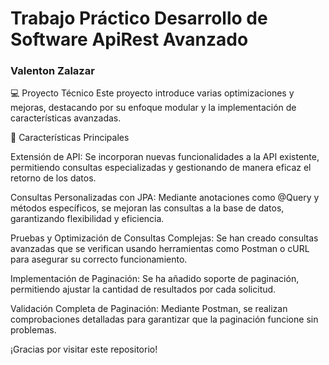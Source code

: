 # Trabajo Práctico Desarrollo de Software ApiRest  Avanzado
<h3> Valenton Zalazar</h3>

💻 Proyecto Técnico
Este proyecto introduce varias optimizaciones y mejoras, destacando por su enfoque modular y la implementación de características avanzadas.

🚀 Características Principales

Extensión de API: Se incorporan nuevas funcionalidades a la API existente, permitiendo consultas especializadas y gestionando de manera eficaz el retorno de los datos.

Consultas Personalizadas con JPA: Mediante anotaciones como @Query y métodos específicos, se mejoran las consultas a la base de datos, garantizando flexibilidad y eficiencia.

Pruebas y Optimización de Consultas Complejas: Se han creado consultas avanzadas que se verifican usando herramientas como Postman o cURL para asegurar su correcto funcionamiento.

Implementación de Paginación: Se ha añadido soporte de paginación, permitiendo ajustar la cantidad de resultados por cada solicitud.

Validación Completa de Paginación: Mediante Postman, se realizan comprobaciones detalladas para garantizar que la paginación funcione sin problemas.

¡Gracias por visitar este repositorio!
